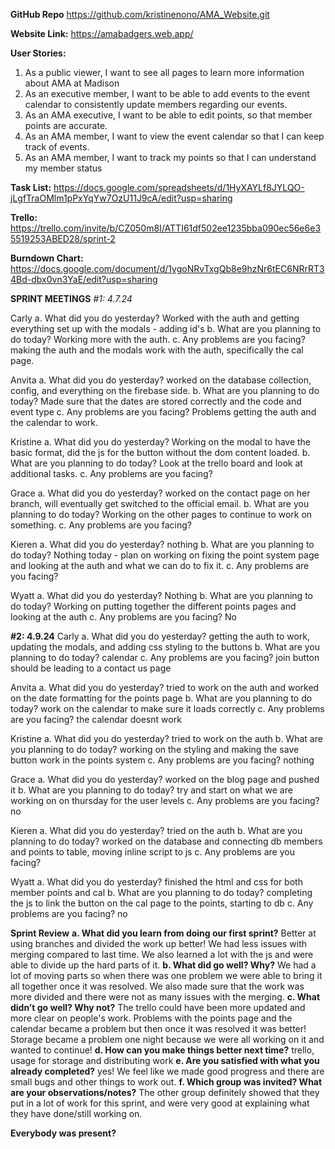 **GitHub Repo**
https://github.com/kristinenono/AMA_Website.git

**Website Link:**
https://amabadgers.web.app/

**User Stories:**
1. As a public viewer, I want to see all pages to learn more information about AMA at Madison
2. As an executive member, I want to be able to add events to the event calendar to consistently update members regarding our events. 
3. As an AMA executive, I want to be able to edit points, so that member points are accurate.
4. As an AMA member, I want to view the event calendar so that I can keep track of events.
5. As an AMA member, I want to track my points so that I can understand my member status 

**Task List:**
https://docs.google.com/spreadsheets/d/1HyXAYLf8JYLQO-jLgfTraOMlm1pPxYqYw7OzU11J9cA/edit?usp=sharing

**Trello:**
https://trello.com/invite/b/CZ050m8I/ATTI61df502ee1235bba090ec56e6e35519253ABED28/sprint-2

**Burndown Chart:**
https://docs.google.com/document/d/1ygoNRvTxgQb8e9hzNr6tEC6NRrRT34Bd-dbx0vn3YaE/edit?usp=sharing

**SPRINT MEETINGS**
*#1: 4.7.24*

Carly
a. What did you do yesterday?
Worked with the auth and getting everything set up with the modals - adding id's 
b. What are you planning to do today?
Working more with the auth.
c. Any problems are you facing?
making the auth and the modals work with the auth, specifically the cal page. 

Anvita
a. What did you do yesterday?
worked on the database collection, config, and everything on the firebase side. 
b. What are you planning to do today?
Made sure that the dates are stored correctly and the code and event type 
c. Any problems are you facing?
Problems getting the auth and the calendar to work. 

Kristine
a. What did you do yesterday?
Working on the modal to have the basic format, did the js for the button without the dom content loaded. 
b. What are you planning to do today?
Look at the trello board and look at additional tasks.
c. Any problems are you facing?

Grace
a. What did you do yesterday?
worked on the contact page on her branch, will eventually get switched to the official email.
b. What are you planning to do today?
Working on the other pages to continue to work on something. 
c. Any problems are you facing?

Kieren
a. What did you do yesterday?
nothing 
b. What are you planning to do today?
Nothing today - plan on working on fixing the point system page and looking at the auth and what we can do to fix it. 
c. Any problems are you facing?



Wyatt
a. What did you do yesterday?
Nothing
b. What are you planning to do today?
Working on putting together the different points pages and looking at the auth
c. Any problems are you facing?
No

**#2: 4.9.24**
Carly
a. What did you do yesterday?
getting the auth to work, updating the modals, and adding css styling to the buttons
b. What are you planning to do today?
calendar
c. Any problems are you facing?
join button should be leading to a contact us page 

Anvita
a. What did you do yesterday?
tried to work on the auth and worked on the date formatting for the points page 
b. What are you planning to do today?
work on the calendar to make sure it loads correctly 
c. Any problems are you facing?
the calendar doesnt work

Kristine
a. What did you do yesterday?
tried to work on the auth
b. What are you planning to do today?
working on the styling and making the save button work in the points system
c. Any problems are you facing?
nothing

Grace
a. What did you do yesterday?
worked on the blog page and pushed it 
b. What are you planning to do today?
try and start on what we are working on on thursday for the user levels 
c. Any problems are you facing?
no

Kieren
a. What did you do yesterday?
tried on the auth
b. What are you planning to do today?
worked on the database and connecting db members and points to table, moving inline script to js
c. Any problems are you facing?


Wyatt
a. What did you do yesterday?
finished the html and css for both member points and cal 
b. What are you planning to do today?
completing the js to link the button on the cal page to the points, starting to db
c. Any problems are you facing?
no

**Sprint Review**
**a. What did you learn from doing our first sprint?**
Better at using branches and divided the work up better! We had less issues with merging compared to last time.
We also learned a lot with the js and were able to divide up the hard parts of it.
**b. What did go well? Why?**
We had a lot of moving parts so when there was one problem we were able to bring it all together once it was resolved. We also made sure that the work was more divided and there were not as many issues with the merging. 
**c. What didn’t go well? Why not?**
The trello could have been more updated and more clear on people's work.
Problems with the points page and the calendar became a problem but then once it was resolved it was better!
Storage became a problem one night because we were all working on it and wanted to continue!
**d. How can you make things better next time?**
trello, usage for storage and distributing work
**e. Are you satisfied with what you already completed?**
yes! We feel like we made good progress and there are small bugs and other things to work out. 
**f. Which group was invited? What are your observations/notes?**
The other group definitely showed that they put in a lot of work for this sprint, and were very good at explaining what they have done/still working on. 

**Everybody was present?**
